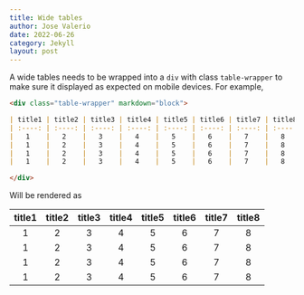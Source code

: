 ```yaml
---
title: Wide tables
author: Jose Valerio
date: 2022-06-26
category: Jekyll
layout: post
---
```


A wide tables needs to be wrapped into a `div` with class `table-wrapper`
to make sure it displayed as expected on mobile devices. For example,

```markdown
<div class="table-wrapper" markdown="block">

| title1 | title2 | title3 | title4 | title5 | title6 | title7 | title8 |
| :----: | :----: | :----: | :----: | :----: | :----: | :----: | :----: |
|   1    |   2    |   3    |   4    |   5    |   6    |   7    |   8    |
|   1    |   2    |   3    |   4    |   5    |   6    |   7    |   8    |
|   1    |   2    |   3    |   4    |   5    |   6    |   7    |   8    |
|   1    |   2    |   3    |   4    |   5    |   6    |   7    |   8    |

</div>
```

Will be rendered as

<div class="table-wrapper" markdown="block">

| title1 | title2 | title3 | title4 | title5 | title6 | title7 | title8 |
| :----: | :----: | :----: | :----: | :----: | :----: | :----: | :----: |
|   1    |   2    |   3    |   4    |   5    |   6    |   7    |   8    |
|   1    |   2    |   3    |   4    |   5    |   6    |   7    |   8    |
|   1    |   2    |   3    |   4    |   5    |   6    |   7    |   8    |
|   1    |   2    |   3    |   4    |   5    |   6    |   7    |   8    |

</div>
